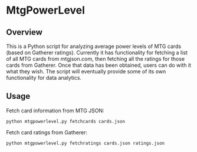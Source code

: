 # MtgPowerLevel

## Overview

This is a Python script for analyzing average power levels of MTG cards (based on Gatherer ratings). Currently it has functionality for fetching a list of all MTG cards from mtgjson.com, then fetching all the ratings for those cards from Gatherer. Once that data has been obtained, users can do with it what they wish. The script will eventually provide some of its own functionality for data analytics.

## Usage

Fetch card information from MTG JSON:

    python mtgpowerlevel.py fetchcards cards.json

Fetch card ratings from Gatherer:

    python mtgpowerlevel.py fetchratings cards.json ratings.json

